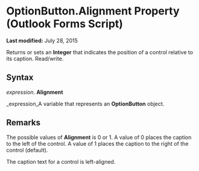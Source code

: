 
# OptionButton.Alignment Property (Outlook Forms Script)

 **Last modified:** July 28, 2015

Returns or sets an  **Integer** that indicates the position of a control relative to its caption. Read/write.

## Syntax

 _expression_. **Alignment**

 _expression_A variable that represents an  **OptionButton** object.


## Remarks

The possible values of  **Alignment** is 0 or 1. A value of 0 places the caption to the left of the control. A value of 1 places the caption to the right of the control (default).

The caption text for a control is left-aligned.

